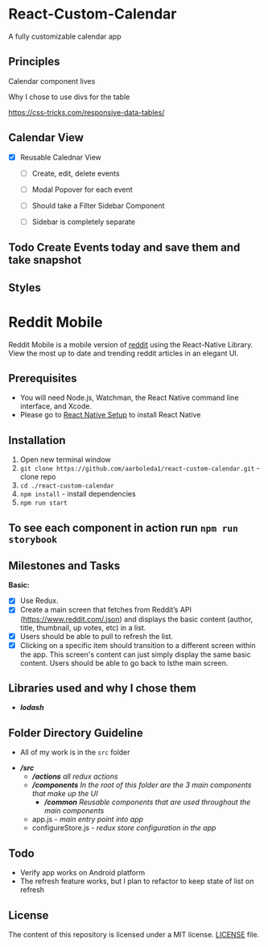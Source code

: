 # React-Custom-Calendar

A fully customizable calendar app

## Principles
Calendar component lives 

Why I chose to use divs for the table

https://css-tricks.com/responsive-data-tables/

 ## Calendar   View

  - [X] Reusable Calednar View
	- [ ] Create, edit, delete events
	- [ ] Modal Popover for each event
	- [ ] Should take a Filter Sidebar Component
	- [ ] Sidebar is completely separate


## Todo Create Events today and save them and take snapshot
## Styles 



# Reddit Mobile
Reddit Mobile is a mobile version of [reddit](https://www.reddit.com/) using the React-Native Library. View the most up to date and trending reddit articles in an elegant UI.
## Prerequisites
- You will need Node.js, Watchman, the React Native command line interface, and Xcode.
- Please go to [React Native Setup](https://facebook.github.io/react-native/docs/getting-started.html) to install React Native

## Installation
1. Open new terminal window
2. `git clone https://github.com/aarboleda1/react-custom-calendar.git` - clone repo
3. `cd ./react-custom-calendar`
4. `npm install` - install dependencies
5. `npm run start`

## To see each component in action run `npm run storybook`

## Milestones and Tasks

**Basic:**
- [x] Use Redux.
- [x] Create a main screen that fetches from Reddit’s API (https://www.reddit.com/.json) and displays the basic content (author, title, thumbnail, up votes, etc) in a list.
- [x] Users should be able to pull to refresh the list.
- [x] Clicking on a specific item should transition to a different screen within the app. This screen's content can just simply display the same basic content. Users should be able to go back to lsthe main screen.

## Libraries used and why I chose them
- **_lodash_** 

## Folder Directory Guideline
- All of my work is in the `src` folder
* **_/src_**
   - **_/actions_** _all redux actions_
   - **_/components_** _In the root of this folder are the 3 main components that make up the UI_        
     - **_/common_** _Reusable components that are used throughout the main components_
   + app.js - _main entry point into app_    
   + configureStore.js - _redux store configuration in the app_
    
## Todo
- Verify app works on Android platform
- The refresh feature works, but I plan to refactor to keep state of list on refresh


## License
The content of this repository is licensed under a MIT license.
[LICENSE](/LICENSE) file.


